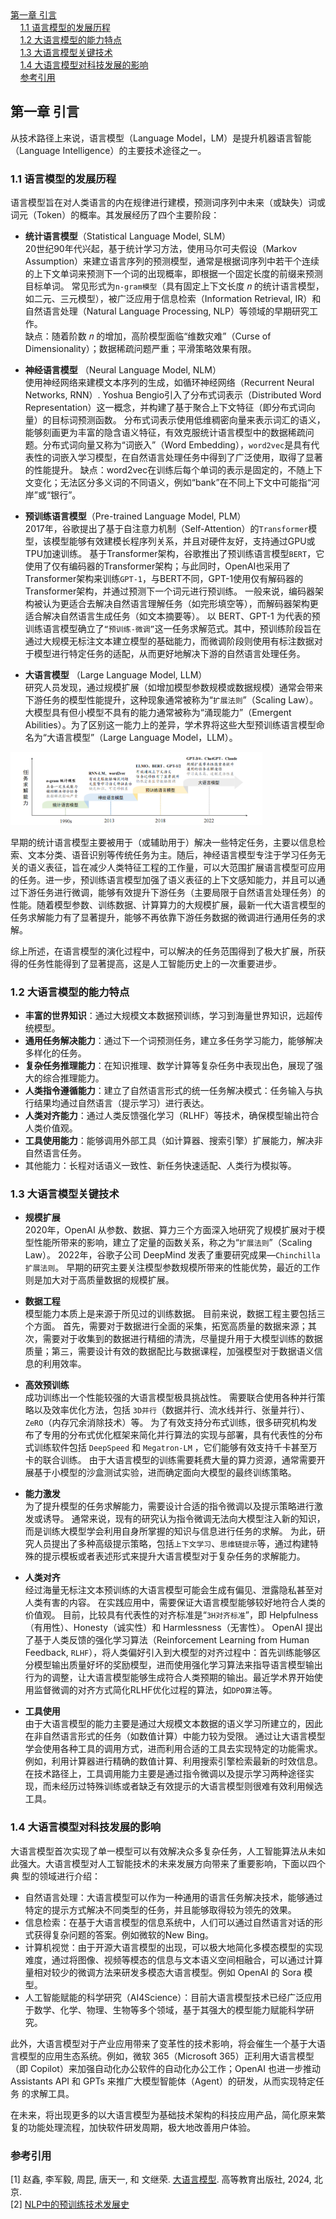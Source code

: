 <nav>
<a href="#第一章-引言">第一章 引言</a><br/>
&nbsp;&nbsp;&nbsp;&nbsp;<a href="#11-语言模型的发展历程">1.1 语言模型的发展历程</a><br/>
&nbsp;&nbsp;&nbsp;&nbsp;<a href="#12-大语言模型的能力特点">1.2 大语言模型的能力特点</a><br/>
&nbsp;&nbsp;&nbsp;&nbsp;<a href="#13-大语言模型关键技术">1.3 大语言模型关键技术</a><br/>
&nbsp;&nbsp;&nbsp;&nbsp;<a href="#14-大语言模型对科技发展的影响">1.4 大语言模型对科技发展的影响 </a><br/>
&nbsp;&nbsp;&nbsp;&nbsp;<a href="#参考引用">参考引用</a><br/>
</nav>


## 第一章 引言

从技术路径上来说，语言模型（Language Model，LM）是提升机器语言智能（Language Intelligence）的主要技术途径之一。

### 1.1 语言模型的发展历程

语言模型旨在对人类语言的内在规律进行建模，预测词序列中未来（或缺失）词或词元（Token）的概率。其发展经历了四个主要阶段：
 
- **统计语言模型**（Statistical Language Model, SLM）<br>
20世纪90年代兴起，基于统计学习方法，使用马尔可夫假设（Markov Assumption）来建立语言序列的预测模型，通常是根据词序列中若干个连续的上下文单词来预测下一个词的出现概率，即根据一个固定长度的前缀来预测目标单词。
常见形式为`n-gram模型`（具有固定上下文长度 𝑛 的统计语言模型，如二元、三元模型），被广泛应用于信息检索（Information Retrieval, IR）和自然语言处理（Natural Language Processing, NLP）等领域的早期研究工作。<br>
缺点：随着阶数 𝑛 的增加，高阶模型面临“维数灾难”（Curse of Dimensionality）；数据稀疏问题严重；平滑策略效果有限。<br>

- **神经语言模型**  （Neural Language Model, NLM）<br>
使用神经网络来建模文本序列的生成，如循环神经网络（Recurrent Neural Networks, RNN）. Yoshua Bengio引入了分布式词表示（Distributed Word Representation）这一概念，并构建了基于聚合上下文特征（即分布式词向量）的目标词预测函数。 分布式词表示使用低维稠密向量来表示词汇的语义，能够刻画更为丰富的隐含语义特征，有效克服统计语言模型中的数据稀疏问题。分布式词向量又称为“词嵌入”（Word Embedding），`word2vec`是具有代表性的词嵌入学习模型，在自然语言处理任务中得到了广泛使用，取得了显著的性能提升。
缺点：word2vec在训练后每个单词的表示是固定的，不随上下文变化；无法区分多义词的不同语义，例如“bank”在不同上下文中可能指“河岸”或“银行”。 

- **预训练语言模型**（Pre-trained Language Model, PLM）<br>
2017年，谷歌提出了基于自注意力机制（Self-Attention）的`Transformer`模型，该模型能够有效建模长程序列关系，并且对硬件友好，支持通过GPU或TPU加速训练。
基于Transformer架构，谷歌推出了预训练语言模型`BERT`，它使用了仅有编码器的Transformer架构；与此同时，OpenAI也采用了Transformer架构来训练`GPT-1`，与BERT不同，GPT-1使用仅有解码器的Transformer架构，并通过预测下一个词元进行预训练。
一般来说，编码器架构被认为更适合去解决自然语言理解任务（如完形填空等），而解码器架构更适合解决自然语言生成任务（如文本摘要等）。
以 BERT、GPT-1 为代表的预训练语言模型确立了`“预训练-微调”`这一任务求解范式。其中，预训练阶段旨在通过大规模无标注文本建立模型的基础能力，而微调阶段则使用有标注数据对于模型进行特定任务的适配，从而更好地解决下游的自然语言处理任务。

- **大语言模型** （Large Language Model, LLM）<br>
研究人员发现，通过规模扩展（如增加模型参数规模或数据规模）通常会带来下游任务的模型性能提升，这种现象通常被称为“`扩展法则`”（Scaling Law）。
大模型具有但小模型不具有的能力通常被称为“涌现能力”（Emergent Abilities）。为了区别这一能力上的差异，学术界将这些大型预训练语言模型命名为“大语言模型”（Large Language Model，LLM）。


<img src="images/ch01/图 1.2 基于任务求解能力的四代语言模型的演化过程.png" width="80%" height="80%" alt="">

早期的统计语言模型主要被用于（或辅助用于）解决一些特定任务，主要以信息检索、文本分类、语音识别等传统任务为主。随后，神经语言模型专注于学习任务无关的语义表征，旨在减少人类特征工程的工作量，可以大范围扩展语言模型可应用的任务。进一步，预训练语言模型加强了语义表征的上下文感知能力，并且可以通过下游任务进行微调，能够有效提升下游任务（主要局限于自然语言处理任务）的性能。随着模型参数、训练数据、计算算力的大规模扩展，最新一代大语言模型的任务求解能力有了显著提升，能够不再依靠下游任务数据的微调进行通用任务的求解。<br>

综上所述，在语言模型的演化过程中，可以解决的任务范围得到了极大扩展，所获得的任务性能得到了显著提高，这是人工智能历史上的一次重要进步。

### 1.2 大语言模型的能力特点
- **丰富的世界知识**：通过大规模文本数据预训练，学习到海量世界知识，远超传统模型。
- **通用任务解决能力**：通过下一个词预测任务，建立多任务学习能力，能够解决多样化的任务。
- **复杂任务推理能力**：在知识推理、数学计算等复杂任务中表现出色，展现了强大的综合推理能力。
- **人类指令遵循能力**：建立了自然语言形式的统一任务解决模式：任务输入与执行结果均通过自然语言（提示学习）进行表达。
- **人类对齐能力**：通过人类反馈强化学习（RLHF）等技术，确保模型输出符合人类价值观。
- **工具使用能力**：能够调用外部工具（如计算器、搜索引擎）扩展能力，解决非自然语言任务。
- 其他能力：长程对话语义一致性、新任务快速适配、人类行为模拟等。

### 1.3 大语言模型关键技术
- **规模扩展**<br>
2020年，OpenAI 从参数、数据、算力三个方面深入地研究了规模扩展对于模型性能所带来的影响，建立了定量的函数关系，称之为“`扩展法则`”（Scaling Law）。
2022年，谷歌子公司 DeepMind 发表了重要研究成果—`Chinchilla 扩展法则`。
早期的研究主要关注模型参数规模所带来的性能优势，最近的工作则是加大对于高质量数据的规模扩展。

- **数据工程**<br>
模型能力本质上是来源于所见过的训练数据。
目前来说，数据工程主要包括三个方面。
首先，需要对于数据进行全面的采集，拓宽高质量的数据来源；其次，需要对于收集到的数据进行精细的清洗，尽量提升用于大模型训练的数据质量；第三，需要设计有效的数据配比与数据课程，加强模型对于数据语义信息的利用效率。

- **高效预训练**<br>
成功训练出一个性能较强的大语言模型极具挑战性。
需要联合使用各种并行策略以及效率优化方法，包括 `3D并行`（数据并行、流水线并行、张量并行）、`ZeRO`（内存冗余消除技术）等。
为了有效支持分布式训练，很多研究机构发布了专用的分布式优化框架来简化并行算法的实现与部署，具有代表性的分布式训练软件包括 `DeepSpeed` 和 `Megatron-LM` ，它们能够有效支持千卡甚至万卡的联合训练。
由于大语言模型的训练需要耗费大量的算力资源，通常需要开展基于小模型的沙盒测试实验，进而确定面向大模型的最终训练策略。

- **能力激发**  
为了提升模型的任务求解能力，需要设计合适的指令微调以及提示策略进行激发或诱导。
通常来说，现有的研究认为指令微调无法向大模型注入新的知识，而是训练大模型学会利用自身所掌握的知识与信息进行任务的求解。
为此，研究人员提出了多种高级提示策略，包括`上下文学习`、`思维链提示`等，通过构建特殊的提示模板或者表述形式来提升大语言模型对于复杂任务的求解能力。

- **人类对齐**  
经过海量无标注文本预训练的大语言模型可能会生成有偏见、泄露隐私甚至对人类有害的内容。
在实践应用中，需要保证大语言模型能够较好地符合人类的价值观。
目前，比较具有代表性的对齐标准是“`3H对齐标准`”，即 Helpfulness（有用性）、Honesty（诚实性）和 Harmlessness（无害性）。
OpenAI 提出了基于人类反馈的强化学习算法（Reinforcement Learning from Human Feedback, `RLHF`），将人类偏好引入到大模型的对齐过程中：首先训练能够区分模型输出质量好坏的奖励模型，进而使用强化学习算法来指导语言模型输出行为的调整，让大语言模型能够生成符合人类预期的输出。最近学术界开始使用监督微调的对齐方式简化RLHF优化过程的算法，如`DPO算法`等。

- **工具使用**  
由于大语言模型的能力主要是通过大规模文本数据的语义学习所建立的，因此在非自然语言形式的任务（如数值计算）中能力较为受限。
通过让大语言模型学会使用各种工具的调用方式，进而利用合适的工具去实现特定的功能需求。例如，利用计算器进行精确的数值计算、利用搜索引擎检索最新的时效信息。
在技术路径上，工具调用能力主要是通过指令微调以及提示学习两种途径实现，而未经历过特殊训练或者缺乏有效提示的大语言模型则很难有效利用候选工具。


### 1.4 大语言模型对科技发展的影响 

大语言模型首次实现了单一模型可以有效解决众多复杂任务，人工智能算法从未如此强大。大语言模型对人工智能技术的未来发展方向带来了重要影响，下面以四个典
型的领域进行介绍：


- 自然语言处理：大语言模型可以作为一种通用的语言任务解决技术，能够通过特定的提示方式解决不同类型的任务，并且能够取得较为领先的效果。
- 信息检索：在基于大语言模型的信息系统中，人们可以通过自然语言对话的形式获得复杂问题的答案。例如微软的New Bing。
- 计算机视觉：由于开源大语言模型的出现，可以极大地简化多模态模型的实现难度，通过将图像、视频等模态的信息与文本语义空间相融合，可以通过计算量相对较少的微调方法来研发多模态大语言模型。例如 OpenAI 的 Sora 模型。
- 人工智能赋能的科学研究（AI4Science）：目前大语言模型技术已经广泛应用于数学、化学、物理、生物等多个领域，基于其强大的模型能力赋能科学研究。


此外，大语言模型对于产业应用带来了变革性的技术影响，将会催生一个基于大语言模型的应用生态系统。例如，微软 365（Microsoft 365）正利用大语言模型（即 Copilot）来加强自动化办公软件的自动化办公工作；OpenAI 也进一步推动Assistants API 和 GPTs 来推广大模型智能体（Agent）的研发，从而实现特定任务 的求解工具。

在未来，将出现更多的以大语言模型为基础技术架构的科技应用产品，简化原来繁复的功能处理流程，加快软件研发周期，极大地改善用户体验。

### 参考引用

[1] 赵鑫, 李军毅, 周昆, 唐天一, 和 文继荣. [大语言模型](https://llmbook-zh.github.io/). 高等教育出版社, 2024, 北京. <br>
[2] [NLP中的预训练技术发展史](https://caicaijason.github.io/2019/11/22/NLP%E4%B8%AD%E7%9A%84%E9%A2%84%E8%AE%AD%E7%BB%83%E6%8A%80%E6%9C%AF%E5%8F%91%E5%B1%95%E5%8F%B2/)<br>
